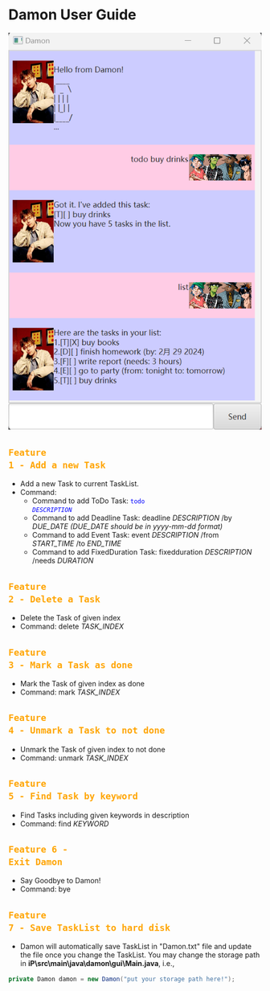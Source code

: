 # Damon User Guide

![Ui](Ui.png)



## <code style="color : Orange">Feature 1 - Add a new Task</code>

- Add a new Task to current TaskList.
- Command:
  - Command to add ToDo Task: <code style="color : Blue">todo *DESCRIPTION*</code>
  - Command to add Deadline Task: deadline *DESCRIPTION* /by *DUE_DATE*
      *(DUE_DATE should be in yyyy-mm-dd format)*
  - Command to add Event Task: event *DESCRIPTION* /from *START_TIME* /to *END_TIME*
  - Command to add FixedDuration Task: fixedduration *DESCRIPTION* /needs *DURATION*


## <code style="color : Orange">Feature 2 - Delete a Task</code>

- Delete the Task of given index
- Command: delete *TASK_INDEX*


## <code style="color : Orange">Feature 3 - Mark a Task as done</code>

- Mark the Task of given index as done
- Command: mark *TASK_INDEX*


## <code style="color : Orange">Feature 4 - Unmark a Task to not done</code>


- Unmark the Task of given index to not done
- Command: unmark *TASK_INDEX*


## <code style="color : Orange">Feature 5 - Find Task by keyword</code>

- Find Tasks including given keywords in description
- Command: find *KEYWORD*


## <code style="color : Orange">Feature 6 - Exit Damon</code>

- Say Goodbye to Damon!
- Command: bye


## <code style="color : Orange">Feature 7 - Save TaskList to hard disk</code>

- Damon will automatically save TaskList in "Damon.txt" file and update the file once you change the TaskList. You may change the storage path in **iP\src\main\java\damon\gui\Main.java**, i.e.,
```java
private Damon damon = new Damon("put your storage path here!");
```